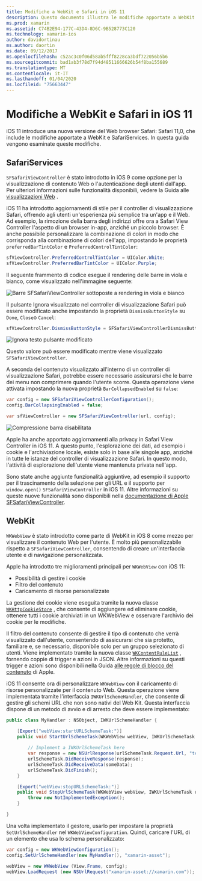 ```yaml
---
title: Modifiche a WebKit e Safari in iOS 11
description: Questo documento illustra le modifiche apportate a WebKit e al Framework dei Servizi Safari in iOS 11. Viene descritto come usare gli aggiornamenti dello stile in SFSafariViewController e le nuove funzionalità di WKWebView.
ms.prod: xamarin
ms.assetid: C74B2E94-177C-43D4-8D6C-9B528773C120
ms.technology: xamarin-ios
author: davidortinau
ms.author: daortin
ms.date: 09/12/2017
ms.openlocfilehash: c52ac3c0f06d58ab5fff8228ca3bdf722056b5b6
ms.sourcegitcommit: bad1ab3f78d7f94d48511666626b54f8ba155689
ms.translationtype: MT
ms.contentlocale: it-IT
ms.lasthandoff: 01/04/2020
ms.locfileid: "75663447"
---
```

# <a name="webkit-and-safari-changes-in-ios-11"></a>Modifiche a WebKit e Safari in iOS 11

iOS 11 introduce una nuova versione del Web browser Safari: Safari 11,0, che include le modifiche apportate a WebKit e SafariServices. In questa guida vengono esaminate queste modifiche.

## <a name="safariservices"></a>SafariServices

`SFSafariViewController` è stato introdotto in iOS 9 come opzione per la visualizzazione di contenuto Web o l'autenticazione degli utenti dall'app. Per ulteriori informazioni sulle funzionalità disponibili, vedere la Guida alle [visualizzazioni Web](~/ios/user-interface/controls/webview.md#sfsafariviewcontroller) .

iOS 11 ha introdotto aggiornamenti di stile per il controller di visualizzazione Safari, offrendo agli utenti un'esperienza più semplice tra un'app e il Web. Ad esempio, la rimozione della barra degli indirizzi offre ora a Safari View Controller l'aspetto di un browser in-app, anziché un piccolo browser. È anche possibile personalizzare la combinazione di colori in modo che corrisponda alla combinazione di colori dell'app, impostando le proprietà `preferredBarTintColor` e `PreferredControlTintColor`:

```csharp
sfViewController.PreferredControlTintColor = UIColor.White;
sfViewController.PreferredBarTintColor = UIColor.Purple;
```

Il seguente frammento di codice esegue il rendering delle barre in viola e bianco, come visualizzato nell'immagine seguente:

![Barre SFSafariViewController sottoposte a rendering in viola e bianco](web-images/image1.png)

Il pulsante Ignora visualizzato nel controller di visualizzazione Safari può essere modificato anche impostando la proprietà `DismissButtonStyle` su `Done`, `Close`o `Cancel`:

```csharp
sfViewController.DismissButtonStyle = SFSafariViewControllerDismissButtonStyle.Close;
```

![Ignora testo pulsante modificato](web-images/image2.png)

Questo valore può essere modificato mentre viene visualizzato `SFSafariViewController`.

A seconda del contenuto visualizzato all'interno di un controller di visualizzazione Safari, potrebbe essere necessario assicurarsi che le barre dei menu non comprimere quando l'utente scorre. Questa operazione viene attivata impostando la nuova proprietà `BarCollapsedEnabled` su `false`:

```csharp
var config = new SFSafariViewControllerConfiguration();
config.BarCollapsingEnabled = false;

var sfViewController = new SFSafariViewController(url, config);
```

![Compressione barra disabilitata](web-images/image3.png)

Apple ha anche apportato aggiornamenti alla privacy in Safari View Controller in iOS 11. A questo punto, l'esplorazione dei dati, ad esempio i cookie e l'archiviazione locale, esiste solo in base alle singole app, anziché in tutte le istanze del controller di visualizzazione Safari. In questo modo, l'attività di esplorazione dell'utente viene mantenuta privata nell'app.

Sono state anche aggiunte funzionalità aggiuntive, ad esempio il supporto per il trascinamento della selezione per gli URL e il supporto per `window.open()` `SFSafariViewController` in iOS 11. Altre informazioni su queste nuove funzionalità sono disponibili nella [documentazione di Apple SFSafariViewController](https://developer.apple.com/documentation/safariservices/sfsafariviewcontroller?changes=latest_minor).

## <a name="webkit"></a>WebKit

`WKWebView` è stato introdotto come parte di WebKit in iOS 8 come mezzo per visualizzare il contenuto Web per l'utente. È molto più personalizzabile rispetto a `SFSafariViewController`, consentendo di creare un'interfaccia utente e di navigazione personalizzata.

Apple ha introdotto tre miglioramenti principali per `WKWebView` con iOS 11: 

- Possibilità di gestire i cookie
- Filtro del contenuto
- Caricamento di risorse personalizzate

La gestione dei cookie viene eseguita tramite la nuova classe [`WKHttpCookieStore`](https://developer.apple.com/documentation/webkit/wkhttpcookiestore) , che consente di aggiungere ed eliminare cookie, ottenere tutti i cookie archiviati in un WKWebView e osservare l'archivio dei cookie per le modifiche.

Il filtro del contenuto consente di gestire il tipo di contenuto che verrà visualizzato dall'utente, consentendo di assicurarsi che sia protetto, familiare e, se necessario, disponibile solo per un gruppo selezionato di utenti. Viene implementato tramite la nuova classe [`WKContentRuleList`](https://developer.apple.com/documentation/webkit/wkcontentrulelist) , fornendo coppie di trigger e azioni in JSON. Altre informazioni su questi trigger e azioni sono disponibili nella Guida [alle regole di blocco del contenuto](https://developer.apple.com/library/content/documentation/Extensions/Conceptual/ContentBlockingRules/Introduction/Introduction.html) di Apple.

iOS 11 consente ora di personalizzare `WKWebView` con il caricamento di risorse personalizzate per il contenuto Web. Questa operazione viene implementata tramite l'interfaccia `IWKUrlSchemeHandler`, che consente di gestire gli schemi URL che non sono nativi del Web Kit. Questa interfaccia dispone di un metodo di avvio e di arresto che deve essere implementato:

```csharp
public class MyHandler : NSObject, IWKUrlSchemeHandler {

    [Export("webView:startURLSchemeTask:")]
    public void StartUrlSchemeTask(WKWebView webView, IWKUrlSchemeTask urlSchemeTask){
        
        // Implement a IWKUrlSchemeTask here
        var response = new NSUrlResponse(urlSchemeTask.Request.Url, "text/html", ContentLength, null);
        urlSchemeTask.DidReceiveResponse(response);
        urlSchemeTask.DidReceiveData(someData);
        urlSchemeTask.DidFinish();
    }

    [Export("webView:stopURLSchemeTask:")]
    public void StopUrlSchemeTask(WKWebView webView, IWKUrlSchemeTask urlSchemeTask){
        throw new NotImplementedException();
    }

}
``` 

Una volta implementato il gestore, usarlo per impostare la proprietà `SetUrlSchemeHandler` nel `WKWebViewConfiguration`. Quindi, caricare l'URL di un elemento che usa lo schema personalizzato:

```csharp
var config = new WKWebViewConfiguration();
config.SetUrlSchemeHandler(new MyHandler(), "xamarin-asset");

webView = new WKWebView (View.Frame, config);
webView.LoadRequest (new NSUrlRequest("xamarin-asset://xamarin.com"));
```
